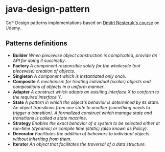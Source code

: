 # java-design-pattern
GoF Design patterns implementations based on [Dmitri Nesteruk's course](https://www.udemy.com/course/design-patterns-java/) on Udemy.

## Patterns definitions

- **Builder** *When piecewise object construction is complicated, provide an API for doing it succinctly*.
- **Factory** *A component responsible solely for the wholesale (not piecewise) creation of objects*.
- **Singleton** *A component which is instantiated only once*.
- **Composite** *A mechanism for treating individual (scalar) objects and compositions of objects in a uniform manner*.
- **Adapter** *A construct which adapts an exisiting interface X to conform to the required interface Y*.
- **State** *A pattern in which the object's behavior is determined by its state. An object transitions from one state to another (something needs to trigger a transition). A formalized construct which manage state and transitions is called a state machine*.
- **Strategy** *Enables the exact behavior of a system to be selected either at run-time (dynamic) or compile time (static) (also known as Policy)*.
- **Decorator** *Facilitates the addition of behaviors to individual objects without inheriting from them*.
- **Iterator** *An object that facilitates the traversal of a data structure*.